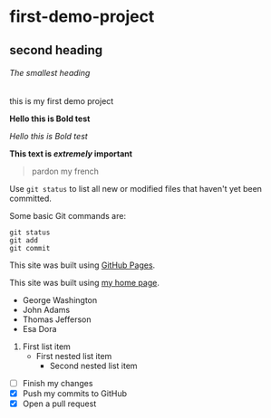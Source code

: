 # first-demo-project

## second heading

###### The smallest heading
this is my first demo project

**Hello this is Bold test**

*Hello this is Bold test*

**This text is _extremely_ important**
> pardon my french

Use `git status` to list all new or modified files that haven't yet been committed.


Some basic Git commands are:
```
git status
git add
git commit
```
This site was built using [GitHub Pages](https://pages.github.com/).

This site was built using [my home page](https://google.com/).
- George Washington
- John Adams
- Thomas Jefferson
- Esa Dora
1. First list item
   - First nested list item
     - Second nested list item
- [ ] Finish my changes
- [x] Push my commits to GitHub
- [x] Open a pull request

